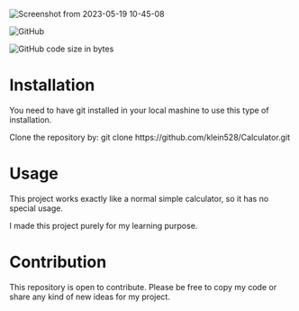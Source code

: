 ![Screenshot from 2023-05-19 10-45-08](https://github.com/klein528/Calculator/assets/88459146/5f7ab6ce-c10a-4ff4-8eac-efe233156e40)

![GitHub](https://img.shields.io/github/license/klein528/calculator)

![GitHub code size in bytes](https://img.shields.io/github/languages/code-size/klein528/Calculator)

<h1>Installation</h1>
<p>You need to have git installed in your local mashine to use this type of installation.</p>

<p>Clone the repository by: git clone https://github.com/klein528/Calculator.git</p>

<h1>Usage</h1>
<p> This project works exactly like a normal simple calculator, so it has no special usage.</p>

<p> I made this project purely for my learning purpose.</p>


<h1>Contribution</h1>
<p>This repository is open to contribute. Please be free to copy my code or share any kind of new ideas for my project.</p>
